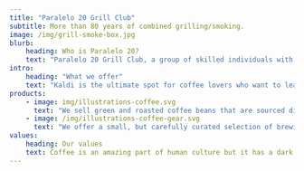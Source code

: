 ```yaml
---
title: "Paralelo 20 Grill Club"
subtitle: More than 80 years of combined grilling/smoking.
image: /img/grill-smoke-box.jpg
blurb:
    heading: Who is Paralelo 20?
    text: "Paralelo 20 Grill Club, a group of skilled individuals with over 80 years of combined experience in the art of grilling and smoking. This exceptional club has made a name for itself by participating in various grill competitions, earning a few coveted spots in the top 10. Moreover, they have also utilized their talent for a good cause, providing grilling benefits for charity events."
intro:
    heading: "What we offer"
    text: "Kaldi is the ultimate spot for coffee lovers who want to learn about their java’s origin and support the farmers that grew it. We take coffee production, roasting and brewing seriously and we’re glad to pass that knowledge to anyone."
products:
    - image: img/illustrations-coffee.svg
      text: "We sell green and roasted coffee beans that are sourced directly from independent farmers and farm cooperatives. We’re proud to offer a variety of coffee beans grown with great care for the environment and local communities. Check our post or contact us directly for current availability."
    - image: /img/illustrations-coffee-gear.svg
      text: "We offer a small, but carefully curated selection of brewing gear and tools for every taste and experience level. No matter if you roast your own beans or just bought your first french press, you’ll find a gadget to fall in love with in our shop."
values:
    heading: Our values
    text: Coffee is an amazing part of human culture but it has a dark side too – one of colonialism and mindless abuse of natural resources and human lives. We want to turn this around and return the coffee trade to the drink’s exhilarating, empowering and unifying nature.
---
```


